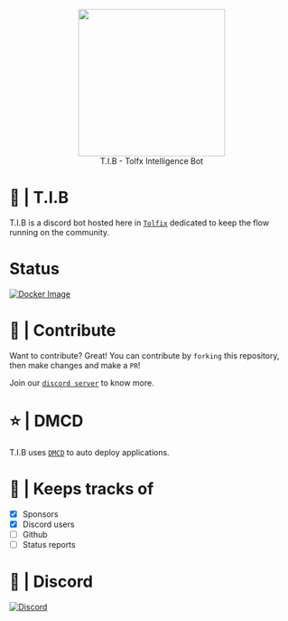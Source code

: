 <p align="center">
  <a href="https://tolfix.com/" target="_blank"><img width="260" src="https://cdn.tolfix.com/images/TX-Small.png"></a>
  <br/>
  T.I.B - Tolfx Intelligence Bot
</p>

# 📔 | T.I.B
T.I.B is a discord bot hosted here in [`Tolfix`](https://tolfix.com/) dedicated to keep the flow running on the community.

# Status
[![Docker Image](https://github.com/Tolfix/TIB/actions/workflows/docker-backend.yml/badge.svg)](https://github.com/Tolfix/TIB/actions/workflows/docker-backend.yml)

# 📢 | Contribute
Want to contribute? Great! You can contribute by `forking` this repository, then make changes and make a `PR`!

Join our [`discord server`](https://discord.com/invite/xHde7g93Yh) to know more.

# ⭐ | DMCD
T.I.B uses [`DMCD`](https://github.com/Tolfix/dmcd) to auto deploy applications.
# 👀 | Keeps tracks of
- [X] Sponsors
- [X] Discord users
- [ ] Github
- [ ] Status reports

# 🔮 | Discord
[![Discord](https://discord.com/api/guilds/833438897484595230/widget.png?style=banner4)](https://discord.gg/xHde7g93Yh)
